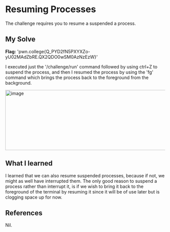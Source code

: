 # Resuming Processes
The challenge requires you to resume a suspended a process.

## My Solve
**Flag:**  'pwn.college{Q_PYD2fN5PXYXZo-yU02MAdZbRE.QX2QDO0wSM0AzNzEzW}'

I executed just the '/challenge/run' command followed by using ctrl+Z to suspend the process, and then I resumed the process by using the 'fg' command which brings the process back to the foreground from the background.

<img width="647" height="190" alt="image" src="https://github.com/user-attachments/assets/80d6210a-e012-41e8-84bd-8884c620b678" />

## What I learned
I learned that we can also resume suspended processes, because if not, we might as well have interrupted them. 
The only good reason to suspend a process rather than interrupt it, is if we wish to bring it back to the foreground of the terminal by resuming it since it will be of use later but is clogging space up for now.

## References
Nil.
